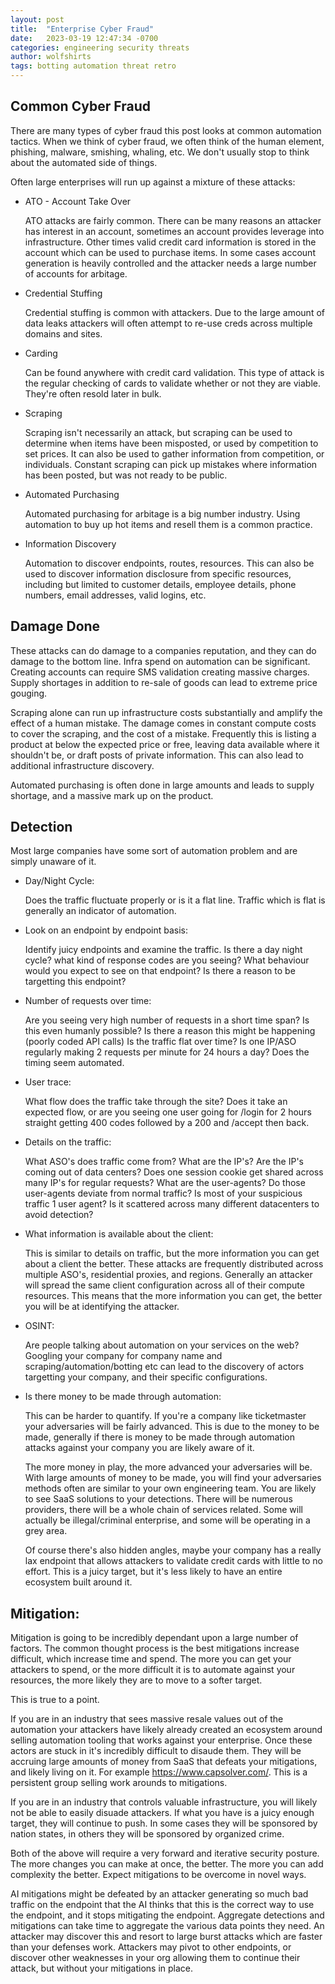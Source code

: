 ```yaml
---
layout: post
title:  "Enterprise Cyber Fraud"
date:   2023-03-19 12:47:34 -0700
categories: engineering security threats
author: wolfshirts
tags: botting automation threat retro
---
```


## Common Cyber Fraud

There are many types of cyber fraud this post looks at common automation tactics. When we think of cyber fraud,
we often think of the human element, phishing, malware, smishing, whaling, etc. We don't usually stop to think about
the automated side of things.

Often large enterprises will run up against a mixture of these attacks:

* ATO - Account Take Over

    ATO attacks are fairly common. There can be many reasons an attacker has interest in an account, sometimes an account provides
    leverage into infrastructure. Other times valid credit card information is stored in the account which can be used to purchase
    items. In some cases account generation is heavily controlled and the attacker needs a large number of accounts for arbitage.

* Credential Stuffing
    
    Credential stuffing is common with attackers. Due to the large amount of data leaks attackers will often attempt to re-use
    creds across multiple domains and sites.

* Carding
    
    Can be found anywhere with credit card validation. This type of attack is the regular checking of cards to validate whether or not
    they are viable. They're often resold later in bulk.

* Scraping
    
    Scraping isn't necessarily an attack, but scraping can be used to determine when items have been misposted, or used by
    competition to set prices. It can also be used to gather information from competition, or individuals. Constant scraping
    can pick up mistakes where information has been posted, but was not ready to be public.

* Automated Purchasing

    Automated purchasing for arbitage is a big number industry. Using automation to buy up hot items and resell them is 
    a common practice.

* Information Discovery

    Automation to discover endpoints, routes, resources. This can also be used to discover information disclosure from specific
    resources, including but limited to customer details, employee details, phone numbers, email addresses, valid logins, etc.

## Damage Done

These attacks can do damage to a companies reputation, and they can do damage to the bottom line. Infra spend on automation can be significant.
Creating accounts can require SMS validation creating massive charges. Supply shortages in addition to re-sale of goods can lead to extreme price
gouging.

Scraping alone can run up infrastructure costs substantially and amplify the effect of a human mistake. The damage comes in constant compute costs
to cover the scraping, and the cost of a mistake. Frequently this is listing a product at below the expected price or free, leaving data available where it shouldn't
be, or draft posts of private information. This can also lead to additional infrastructure discovery.

Automated purchasing is often done in large amounts and leads to supply shortage, and a massive mark up on the product.

## Detection

Most large companies have some sort of automation problem and are simply unaware of it.

* Day/Night Cycle:
    
    Does the traffic fluctuate properly or is it a flat line. Traffic which is flat is generally an indicator of automation.

* Look on an endpoint by endpoint basis:
    
    Identify juicy endpoints and examine the traffic. Is there a day night cycle? what kind of response codes are you seeing?
    What behaviour would you expect to see on that endpoint? Is there a reason to be targetting this endpoint?

* Number of requests over time:
    
    Are you seeing very high number of requests in a short time span? Is this even humanly possible? Is there a reason this might be happening (poorly
    coded API calls) Is the traffic flat over time? Is one IP/ASO regularly making 2 requests per minute for 24 hours a day? Does the timing seem automated.

* User trace:
    
    What flow does the traffic take through the site? Does it take an expected flow, or are you seeing one user going for /login for 2 hours straight
    getting 400 codes followed by a 200 and /accept then back.

* Details on the traffic:
    
    What ASO's does traffic come from? What are the IP's? Are the IP's coming out of data centers? Does one session cookie get shared across many IP's for regular requests? What are the user-agents? Do those user-agents deviate from normal traffic? Is most of your suspicious traffic 1 user agent? Is it scattered across
    many different datacenters to avoid detection?

* What information is available about the client:
    
    This is similar to details on traffic, but the more information you can get about a client the better. These attacks are frequently distributed across
    multiple ASO's, residential proxies, and regions. Generally an attacker will spread the same client configuration across all of their compute resources.
    This means that the more information you can get, the better you will be at identifying the attacker.

* OSINT:
    
    Are people talking about automation on your services on the web? Googling your company for company name and scraping/automation/botting etc can lead
    to the discovery of actors targetting your company, and their specific configurations.

* Is there money to be made through automation:
    
    This can be harder to quantify. If you're a company like ticketmaster your adversaries will be fairly advanced. This is due to the money to be made,
    generally if there is money to be made through automation attacks against your company you are likely aware of it. 
    
    The more money in play, the more advanced your adversaries will be. With large amounts of money to be made, you will find your adversaries methods often are similar to your own engineering team. You are likely to see SaaS solutions to your detections. There will be numerous providers, there will be a whole chain of services related. Some will actually be illegal/criminal enterprise, and some will be operating in a grey area.

    Of course there's also hidden angles, maybe your company has a really lax endpoint that allows attackers to validate credit cards with little to no
    effort. This is a juicy target, but it's less likely to have an entire ecosystem built around it.


## Mitigation:

Mitigation is going to be incredibly dependant upon a large number of factors. The common thought process is the best mitigations increase difficult, which increase time and spend. The more you can get your attackers to spend, or the more difficult it is to automate against your resources, the more likely they are to move to a softer target.

This is true to a point.

If you are in an industry that sees massive resale values out of the automation your attackers have likely already created an ecosystem around selling automation tooling
that works against your enterprise. Once these actors are stuck in it's incredibly difficult to disaude them. They will be accruing large amounts of money from
SaaS that defeats your mitigations, and likely living on it. For example https://www.capsolver.com/. This is a persistent group selling work arounds to mitigations.

If you are in an industry that controls valuable infrastructure, you will likely not be able to easily disuade attackers. If what you have is a juicy enough target, they will continue to push. In some cases they will be sponsored by nation states, in others they will be sponsored by organized crime.

Both of the above will require a very forward and iterative security posture. The more changes you can make at once, the better. The more you can add complexity the better. Expect mitigations to be overcome in novel ways. 

AI mitigations might be defeated by an attacker generating so much bad traffic on the endpoint that the AI thinks that this is the correct way to use the endpoint, and it stops mitigating the endpoint. Aggregate detections and mitigations can take time to aggregate the various data points they need. An attacker may discover this and resort to large burst attacks which are faster than your defenses work. Attackers may pivot to other endpoints, or discover other weaknesses in your org allowing them to continue their attack, but without your mitigations in place.


